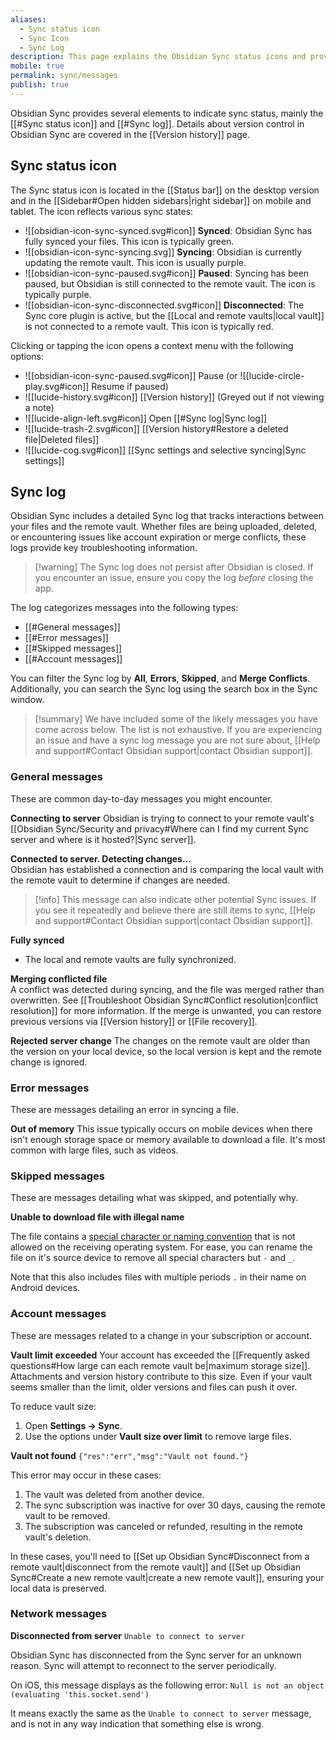 ```yaml
---
aliases:
  - Sync status icon
  - Sync Icon
  - Sync Log
description: This page explains the Obsidian Sync status icons and provides details about the sync log.
mobile: true
permalink: sync/messages
publish: true
---
```


Obsidian Sync provides several elements to indicate sync status, mainly the [[#Sync status icon]] and [[#Sync log]]. Details about version control in Obsidian Sync are covered in the [[Version history]] page.

## Sync status icon

The Sync status icon is located in the [[Status bar]] on the desktop version and in the [[Sidebar#Open hidden sidebars|right sidebar]] on mobile and tablet. The icon reflects various sync states:

- ![[obsidian-icon-sync-synced.svg#icon]] **Synced**: Obsidian Sync has fully synced your files. This icon is typically green.
- ![[obsidian-icon-sync-syncing.svg]] **Syncing**: Obsidian is currently updating the remote vault. This icon is usually purple.
- ![[obsidian-icon-sync-paused.svg#icon]] **Paused**: Syncing has been paused, but Obsidian is still connected to the remote vault. The icon is typically purple.
- ![[obsidian-icon-sync-disconnected.svg#icon]] **Disconnected**: The Sync core plugin is active, but the [[Local and remote vaults|local vault]] is not connected to a remote vault. This icon is typically red.

Clicking or tapping the icon opens a context menu with the following options:
- ![[obsidian-icon-sync-paused.svg#icon]] Pause (or ![[lucide-circle-play.svg#icon]] Resume if paused)
- ![[lucide-history.svg#icon]] [[Version history]] (Greyed out if not viewing a note)
- ![[lucide-align-left.svg#icon]] Open [[#Sync log|Sync log]]
- ![[lucide-trash-2.svg#icon]] [[Version history#Restore a deleted file|Deleted files]]
- ![[lucide-cog.svg#icon]] [[Sync settings and selective syncing|Sync settings]]

## Sync log

Obsidian Sync includes a detailed Sync log that tracks interactions between your files and the remote vault. Whether files are being uploaded, deleted, or encountering issues like account expiration or merge conflicts, these logs provide key troubleshooting information.

> [!warning] The Sync log does not persist after Obsidian is closed. If you encounter an issue, ensure you copy the log _before_ closing the app.

The log categorizes messages into the following types:

- [[#General messages]]
- [[#Error messages]]
- [[#Skipped messages]]
- [[#Account messages]]

You can filter the Sync log by **All**, **Errors**, **Skipped**, and **Merge Conflicts**. Additionally, you can search the Sync log using the search box in the Sync window.

> [!summary] We have included some of the likely messages you have come across below. The list is not exhaustive. If you are experiencing an issue and have a sync log message you are not sure about, [[Help and support#Contact Obsidian support|contact Obsidian support]].

### General messages

These are common day-to-day messages you might encounter. 

**Connecting to server**
Obsidian is trying to connect to your remote vault's [[Obsidian Sync/Security and privacy#Where can I find my current Sync server and where is it hosted?|Sync server]].

**Connected to server. Detecting changes...**  
Obsidian has established a connection and is comparing the local vault with the remote vault to determine if changes are needed.

> [!info] This message can also indicate other potential Sync issues. If you see it repeatedly and believe there are still items to sync, [[Help and support#Contact Obsidian support|contact Obsidian support]].

**Fully synced**
- The local and remote vaults are fully synchronized.

**Merging conflicted file**  
A conflict was detected during syncing, and the file was merged rather than overwritten. See [[Troubleshoot Obsidian Sync#Conflict resolution|conflict resolution]] for more information. If the merge is unwanted, you can restore previous versions via [[Version history]] or [[File recovery]].

**Rejected server change**
The changes on the remote vault are older than the version on your local device, so the local version is kept and the remote change is ignored. 

### Error messages

These are messages detailing an error in syncing a file.

**Out of memory**
This issue typically occurs on mobile devices when there isn't enough storage space or memory available to download a file. It's most common with large files, such as videos.

### Skipped messages

These are messages detailing what was skipped, and potentially why. 

**Unable to download file with illegal name**

The file contains a [special character or naming convention](https://stackoverflow.com/questions/1976007/what-characters-are-forbidden-in-windows-and-linux-directory-names) that is not allowed on the receiving operating system. For ease, you can rename the file on it's source device to remove all special characters but `-` and `_`.

Note that this also includes files with multiple periods `.` in their name on Android devices. 

### Account messages

These are messages related to a change in your subscription or account. 

**Vault limit exceeded** 
Your account has exceeded the [[Frequently asked questions#How large can each remote vault be|maximum storage size]]. Attachments and version history contribute to this size. Even if your vault seems smaller than the limit, older versions and files can push it over.

To reduce vault size:
1. Open **Settings → Sync**.
2. Use the options under **Vault size over limit** to remove large files.

**Vault not found** 
`{"res":"err","msg":"Vault not found."}`

This error may occur in these cases:

1. The vault was deleted from another device.
2. The sync subscription was inactive for over 30 days, causing the remote vault to be removed.
3. The subscription was canceled or refunded, resulting in the remote vault's deletion.
 
In these cases, you'll need to [[Set up Obsidian Sync#Disconnect from a remote vault|disconnect from the remote vault]] and [[Set up Obsidian Sync#Create a new remote vault|create a new remote vault]], ensuring your local data is preserved.

### Network messages

**Disconnected from server**
`Unable to connect to server`

Obsidian Sync has disconnected from the Sync server for an unknown reason. Sync will attempt to reconnect to the server periodically.

On iOS, this message displays as the following error:
`Null is not an object (evaluating 'this.socket.send')`

It means exactly the same as the `Unable to connect to server` message, and is not in any way indication that something else is wrong. 
